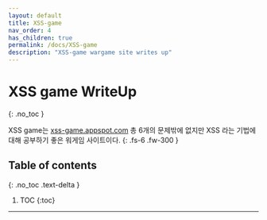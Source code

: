 ```yaml
---
layout: default
title: XSS-game
nav_order: 4
has_children: true
permalink: /docs/XSS-game
description: "XSS-game wargame site writes up"
---
```


# XSS game WriteUp
{: .no_toc }


XSS game는 [xss-game.appspot.com](https://xss-game.appspot.com/?utm_source=webopsweekly&utm_medium=email) 총 6개의 문제밖에 없지만 XSS 라는 기법에 대해 공부하기 좋은 워게임 사이트이다.
{: .fs-6 .fw-300 }

## Table of contents
{: .no_toc .text-delta }

1. TOC
{:toc}

---

<br>